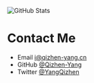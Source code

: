 ![GitHub Stats](https://github-readme-stats.vercel.app/api?username=Qizhen-Yang&count_private=true&show_icons=true&theme=cobalt)

# Contact Me
- Email <i@qizhen-yang.cn>
- GitHub [@Qizhen-Yang](https://github.com/Qizhen-Yang)
- Twitter [@YangQizhen](https://twitter.com/YangQizhen)
